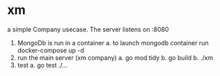 # xm
a simple Company usecase.
The server listens on :8080

1. MongoDb is run in a container
   a. to launch mongodb container run docker-compose up -d 
2. run the main server (xm company)
   a. go mod tidy
   b. go build
   b. ./xm
3. test
   a. go test ./...
